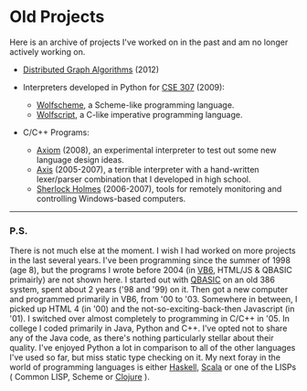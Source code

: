 Old Projects
============
Here is an archive of projects I've worked on in the past and am no longer actively working on.

* [Distributed Graph Algorithms](https://github.com/arjungmenon/Old-Projects/tree/master/Distributed-Graph-Algorithms) (2012)

* Interpreters developed in Python for [CSE 307](http://www.cs.sunysb.edu/undergrad/cse_courses/cse307.html) (2009):
	* [Wolfscheme](https://github.com/arjungmenon/Old-Projects/tree/master/Small-Python-Programs/Wolfscheme), a Scheme-like programming language.
	* [Wolfscript](https://github.com/arjungmenon/Old-Projects/tree/master/Small-Python-Programs/Wolfscript), a C-like imperative programming language.


* C/C++ Programs:
	* [Axiom](https://github.com/arjungmenon/Old-Projects/tree/master/Small-C%2B%2B-Projects/Axiom) (2008), an experimental interpreter to test out some new language design ideas.
	* [Axis](https://github.com/arjungmenon/Old-Projects/tree/master/Really-Old-C-Projects/Axis) (2005-2007), a terrible interpreter with a hand-written lexer/parser combination that I developed in high school.
	* [Sherlock Holmes](https://github.com/arjungmenon/Old-Projects/tree/master/Really-Old-C-Projects/SherlockHolmes) (2006-2007), tools for remotely monitoring and controlling Windows-based computers.


----
### P.S.
There is not much else at the moment. I wish I had worked on more projects in the last several years. I've been programming since the summer of 1998 (age 8), but the programs I wrote before 2004 (in [VB6](https://en.wikipedia.org/wiki/Visual_Basic_6), HTML/JS & QBASIC  primairly) are not shown here. I started out with [QBASIC](https://en.wikipedia.org/wiki/QBASIC) on an old 386 system, spent about 2 years ('98 and '99) on it. Then got a new computer and programmed primarily in VB6, from '00 to '03. Somewhere in between, I picked up HTML 4 (in '00) and the not-so-exciting-back-then Javascript (in '01). I switched over almost completely to programming in C/C++ in '05. In college I coded primarily in Java, Python and C++. I've opted not to share any of the Java code, as there's nothing particularly stellar about their quality. I've enjoyed Python a lot in comparison to all of the other languages I've used so far, but miss static type checking on it. My next foray in the world of programming languages is either [Haskell](https://en.wikipedia.org/wiki/Haskell_programming_language), [Scala](https://en.wikipedia.org/wiki/Scala_programming_language) or one of the LISPs ( Common LISP, Scheme or [Clojure](https://en.wikipedia.org/wiki/Clojure) ).
